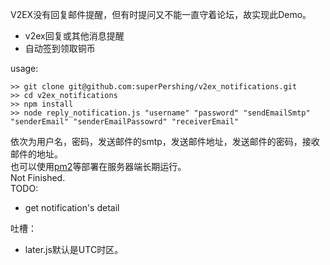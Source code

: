 V2EX没有回复邮件提醒，但有时提问又不能一直守着论坛，故实现此Demo。
 - v2ex回复或其他消息提醒
 - 自动签到领取铜币  

usage:  
```
>> git clone git@github.com:superPershing/v2ex_notifications.git
>> cd v2ex_notifications
>> npm install
>> node reply_notification.js "username" "password" "sendEmailSmtp" "senderEmail" "senderEmailPassowrd" "receiverEmail"
```
依次为用户名，密码，发送邮件的smtp，发送邮件地址，发送邮件的密码，接收邮件的地址。  
也可以使用[pm2](http://pm2.keymetrics.io/)等部署在服务器端长期运行。  
Not Finished.  
TODO:  
 - get notification's detail
  
吐槽：
 - later.js默认是UTC时区。
